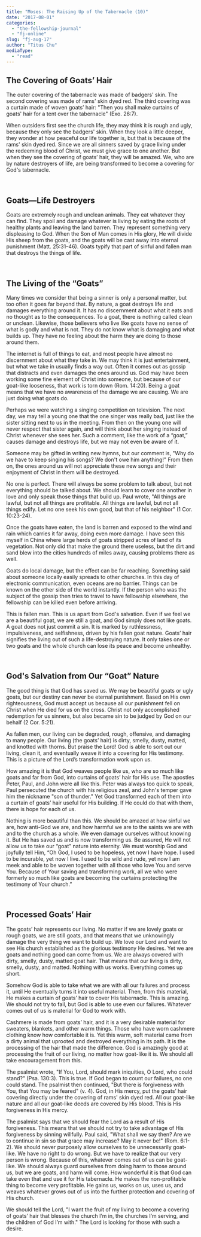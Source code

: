 ```yaml
---
title: "Moses: The Raising Up of the Tabernacle (10)"
date: "2017-08-01"
categories: 
  - "the-fellowship-journal"
  - "fj-online"
slug: "fj-aug-17"
author: "Titus Chu"
mediaType: 
  - "read"
---
```


## The Covering of Goats’ Hair

The outer covering of the tabernacle was made of badgers' skin. The second covering was made of rams' skin dyed red. The third covering was a curtain made of woven goats’ hair: "Then you shall make curtains of goats' hair for a tent over the tabernacle" (Exo. 26:7).

When outsiders first see the church life, they may think it is rough and ugly, because they only see the badgers' skin. When they look a little deeper, they wonder at how peaceful our life together is, but that is because of the rams' skin dyed red. Since we are all sinners saved by grace living under the redeeming blood of Christ, we must give grace to one another. But when they see the covering of goats’ hair, they will be amazed. We, who are by nature destroyers of life, are being transformed to become a covering for God's tabernacle.

 

## Goats—Life Destroyers

Goats are extremely rough and unclean animals. They eat whatever they can find. They spoil and damage whatever is living by eating the roots of healthy plants and leaving the land barren. They represent something very displeasing to God. When the Son of Man comes in His glory, He will divide His sheep from the goats, and the goats will be cast away into eternal punishment (Matt. 25:31–46). Goats typify that part of sinful and fallen man that destroys the things of life.

 

## The Living of the “Goats”

Many times we consider that being a sinner is only a personal matter, but too often it goes far beyond that. By nature, a goat destroys life and damages everything around it. It has no discernment about what it eats and no thought as to the consequences. To a goat, there is nothing called clean or unclean. Likewise, those believers who live like goats have no sense of what is godly and what is not. They do not know what is damaging and what builds up. They have no feeling about the harm they are doing to those around them.

The internet is full of things to eat, and most people have almost no discernment about what they take in. We may think it is just entertainment, but what we take in usually finds a way out. Often it comes out as gossip that distracts and even damages the ones around us. God may have been working some fine element of Christ into someone, but because of our goat-like looseness, that work is torn down (Rom. 14:20). Being a goat means that we have no awareness of the damage we are causing. We are just doing what goats do.

Perhaps we were watching a singing competition on television. The next day, we may tell a young one that the one singer was really bad, just like the sister sitting next to us in the meeting. From then on the young one will never respect that sister again, and will think about her singing instead of Christ whenever she sees her. Such a comment, like the work of a “goat,” causes damage and destroys life, but we may not even be aware of it.

Someone may be gifted in writing new hymns, but our comment is, "Why do we have to keep singing his songs? We don't owe him anything!" From then on, the ones around us will not appreciate these new songs and their enjoyment of Christ in them will be destroyed.

No one is perfect. There will always be some problem to talk about, but not everything should be talked about. We should learn to cover one another in love and only speak those things that build up. Paul wrote, "All things are lawful, but not all things are profitable. All things are lawful, but not all things edify. Let no one seek his own good, but that of his neighbor" (1 Cor. 10:23-24).

Once the goats have eaten, the land is barren and exposed to the wind and rain which carries it far away, doing even more damage. I have seen this myself in China where large herds of goats stripped acres of land of its vegetation. Not only did that make the ground there useless, but the dirt and sand blew into the cities hundreds of miles away, causing problems there as well.

Goats do local damage, but the effect can be far reaching. Something said about someone locally easily spreads to other churches. In this day of electronic communication, even oceans are no barrier. Things can be known on the other side of the world instantly. If the person who was the subject of the gossip then tries to travel to have fellowship elsewhere, the fellowship can be killed even before arriving.

This is fallen man. This is us apart from God's salvation. Even if we feel we are a beautiful goat, we are still a goat, and God simply does not like goats. A goat does not just commit a sin. It is marked by ruthlessness, impulsiveness, and selfishness, driven by his fallen goat nature. Goats’ hair signifies the living out of such a life-destroying nature. It only takes one or two goats and the whole church can lose its peace and become unhealthy.

 

## God's Salvation from Our “Goat” Nature

The good thing is that God has saved us. We may be beautiful goats or ugly goats, but our destiny can never be eternal punishment. Based on His own righteousness, God must accept us because all our punishment fell on Christ when He died for us on the cross. Christ not only accomplished redemption for us sinners, but also became sin to be judged by God on our behalf (2 Cor. 5:21).

As fallen men, our living can be degraded, rough, offensive, and damaging to many people. Our living (the goats’ hair) is dirty, smelly, dusty, matted, and knotted with thorns. But praise the Lord! God is able to sort out our living, clean it, and eventually weave it into a covering for His testimony. This is a picture of the Lord’s transformation work upon us.

How amazing it is that God weaves people like us, who are so much like goats and far from God, into curtains of goats’ hair for His use. The apostles Peter, Paul, and John were all like this. Peter was always too quick to speak, Paul persecuted the church with his religious zeal, and John's temper gave him the nickname "son of thunder." Yet God transformed each of them into a curtain of goats’ hair useful for His building. If He could do that with them, there is hope for each of us.

Nothing is more beautiful than this. We should be amazed at how sinful we are, how anti-God we are, and how harmful we are to the saints we are with and to the church as a whole. We even damage ourselves without knowing it. But He has saved us and is now transforming us. Be assured, He will not allow us to take our “goat” nature into eternity. We must worship God and joyfully tell Him, “Oh God, I used to be hopeless, yet now I have hope. I used to be incurable, yet now I live. I used to be wild and rude, yet now I am meek and able to be woven together with all those who love You and serve You. Because of Your saving and transforming work, all we who were formerly so much like goats are becoming the curtains protecting the testimony of Your church.”

 

## Processed Goats’ Hair

The goats’ hair represents our living. No matter if we are lovely goats or rough goats, we are still goats, and that means that we unknowingly damage the very thing we want to build up. We love our Lord and want to see His church established as the glorious testimony He desires. Yet we are goats and nothing good can come from us. We are always covered with dirty, smelly, dusty, matted goat hair. That means that our living is dirty, smelly, dusty, and matted. Nothing with us works. Everything comes up short.

Somehow God is able to take what we are with all our failures and process it, until He eventually turns it into useful material. Then, from this material, He makes a curtain of goats’ hair to cover His tabernacle. This is amazing. We should not try to fail, but God is able to use even our failures. Whatever comes out of us is material for God to work with.

Cashmere is made from goats’ hair, and it is a very desirable material for sweaters, blankets, and other warm things. Those who have worn cashmere clothing know how comfortable it is. Yet this warm, soft material came from a dirty animal that uprooted and destroyed everything in its path. It is the processing of the hair that made the difference. God is amazingly good at processing the fruit of our living, no matter how goat-like it is. We should all take encouragement from this.

The psalmist wrote, "If You, Lord, should mark iniquities, O Lord, who could stand?" (‭Psa.‬ ‭130:3). This is true. If God began to count our failures, no one could stand. The psalmist then continued, "But there is forgiveness with You, that You may be feared" (v. 4). God, in His mercy, put the goats’ hair covering directly under the covering of rams' skin dyed red. All our goat-like nature and all our goat-like deeds are covered by His blood. This is His forgiveness in His mercy.

The psalmist says that we should fear the Lord as a result of His forgiveness. This means that we should not try to take advantage of His forgiveness by sinning willfully. Paul said, "What shall we say then? Are we to continue in sin so that grace may increase? May it never be!" (Rom.‬ ‭6:1-2). We should never purposely allow ourselves to be unnecessarily goat-like. We have no right to do wrong. But we have to realize that our very person is wrong. Because of this, whatever comes out of us can be goat-like. We should always guard ourselves from doing harm to those around us, but we are goats, and harm will come. How wonderful it is that God can take even that and use it for His tabernacle. He makes the non-profitable thing to become very profitable. He gains us, works on us, uses us, and weaves whatever grows out of us into the further protection and covering of His church.

We should tell the Lord, "I want the fruit of my living to become a covering of goats’ hair that blesses the church I’m in, the churches I’m serving, and the children of God I’m with." The Lord is looking for those with such a desire.
